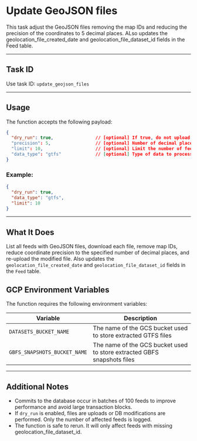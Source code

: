 # Update GeoJSON files

This task adjust the GeoJSON files removing the map IDs and reducing the precision of the coordinates to 5 decimal places. ALso updates the geolocation_file_created_date and geolocation_file_dataset_id fields in the Feed table.

---

## Task ID

Use task ID: `update_geojson_files`

---

## Usage

The function accepts the following payload:

```json
{
  "dry_run": true,                // [optional] If true, do not upload or modify the database (default: true)
  "precision": 5,                 // [optional] Number of decimal places to keep in coordinates (default: 5)
  "limit": 10,                    // [optional] Limit the number of feeds to process (default: no limit)
  "data_type": "gtfs"             // [optional] Type of data to process, either "gtfs" or "gbfs" (default: "gtfs")
}
```

### Example:

```json
{
  "dry_run": true,
  "data_type": "gtfs",
  "limit": 10
}
```

---

## What It Does

List all feeds with GeoJSON files, download each file, remove map IDs, reduce coordinate precision to the specified number of decimal places, and re-upload the modified file.
Also updates the `geolocation_file_created_date` and `geolocation_file_dataset_id` fields in the `Feed` table.

## GCP Environment Variables

The function requires the following environment variables:

| Variable                       | Description                                                             |
|--------------------------------|-------------------------------------------------------------------------|
| `DATASETS_BUCKET_NAME`         | The name of the GCS bucket used to store extracted GTFS files           | 
| `GBFS_SNAPSHOTS_BUCKET_NAME`   | The name of the GCS bucket used to store extracted GBFS snapshots files | 

---

## Additional Notes

* Commits to the database occur in batches of 100 feeds to improve performance and avoid large transaction blocks.
* If `dry_run` is enabled, files are uploads or DB modifications are performed. Only the number of affected feeds is logged.
* The function is safe to rerun. It will only affect feeds with missing geolocation_file_dataset_id.
